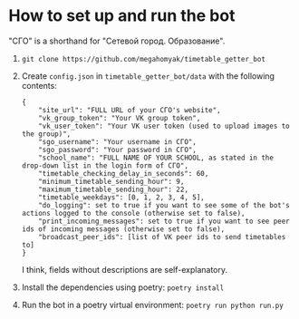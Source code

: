 # How to set up and run the bot

"СГО" is a shorthand for "Сетевой город. Образование".

1. `git clone https://github.com/megahomyak/timetable_getter_bot`
2. Create `config.json` in `timetable_getter_bot/data` with the following contents:

       {
           "site_url": "FULL URL of your СГО's website",
           "vk_group_token": "Your VK group token",
           "vk_user_token": "Your VK user token (used to upload images to the group)",
           "sgo_username": "Your username in СГО",
           "sgo_password": "Your password in СГО",
           "school_name": "FULL NAME OF YOUR SCHOOL, as stated in the drop-down list in the login form of СГО",
           "timetable_checking_delay_in_seconds": 60,
           "minimum_timetable_sending_hour": 9,
           "maximum_timetable_sending_hour": 22,
           "timetable_weekdays": [0, 1, 2, 3, 4, 5],
           "do_logging": set to true if you want to see some of the bot's actions logged to the console (otherwise set to false),
           "print_incoming_messages": set to true if you want to see peer ids of incoming messages (otherwise set to false),
           "broadcast_peer_ids": [list of VK peer ids to send timetables to]
       }

   I think, fields without descriptions are self-explanatory.
3. Install the dependencies using poetry: `poetry install`
4. Run the bot in a poetry virtual environment: `poetry run python run.py`
